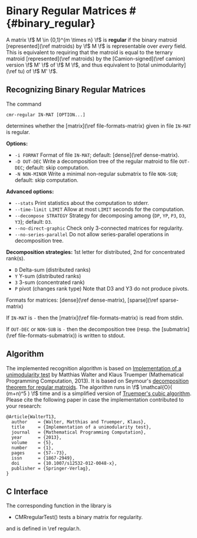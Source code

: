 # Binary Regular Matrices # {#binary_regular}

A matrix \f$ M \in \{0,1\}^{m \times n} \f$ is **regular** if the binary matroid [represented](\ref matroids) by \f$ M \f$ is representable over *every* field.
This is equivalent to requiring that the matroid is equal to the ternary matroid [represented](\ref matroids) by the [Camion-signed](\ref camion) version \f$ M' \f$ of \f$ M \f$, and thus equivalent to [total unimodularity](\ref tu) of \f$ M' \f$.


## Recognizing Binary Regular Matrices ##

The command

    cmr-regular IN-MAT [OPTION...]

determines whether the [matrix](\ref file-formats-matrix) given in file `IN-MAT` is regular.

**Options:**
  - `-i FORMAT`    Format of file `IN-MAT`; default: [dense](\ref dense-matrix).
  - `-D OUT-DEC`   Write a decomposition tree of the regular matroid to file `OUT-DEC`; default: skip computation.
  - `-N NON-MINOR` Write a minimal non-regular submatrix to file `NON-SUB`; default: skip computation.

**Advanced options:**
  - `--stats`              Print statistics about the computation to stderr.
  - `--time-limit LIMIT`   Allow at most `LIMIT` seconds for the computation.
  - `--decompose STRATEGY` Strategy for decomposing among {`DP`, `YP`, `P3`, `D3`, `Y3`}; default: `D3`.
  - `--no-direct-graphic`  Check only 3-connected matrices for regularity.
  - `--no-series-parallel` Do not allow series-parallel operations in decomposition tree.

**Decomposition strategies:** 1st letter for distributed, 2nd for concentrated rank(s).
  - `D` Delta-sum (distributed ranks)
  - `Y` Y-sum (distributed ranks)
  - `3` 3-sum (concentrated rank)
  - `P` pivot (changes rank type)
Note that D3 and Y3 do not produce pivots.

Formats for matrices: [dense](\ref dense-matrix), [sparse](\ref sparse-matrix)

If `IN-MAT` is `-` then the [matrix](\ref file-formats-matrix) is read from stdin.

If `OUT-DEC` or `NON-SUB` is `-` then the decomposition tree (resp. the [submatrix](\ref file-formats-submatrix)) is written to stdout.

## Algorithm ##

The implemented recognition algorithm is based on [Implementation of a unimodularity test](https://doi.org/10.1007/s12532-012-0048-x) by Matthias Walter and Klaus Truemper (Mathematical Programming Computation, 2013).
It is based on Seymour's [decomposition theorem for regular matroids](https://doi.org/10.1016/0095-8956(80)90075-1).
The algorithm runs in \f$ \mathcal{O}( (m+n)^5 ) \f$ time and is a simplified version of [Truemper's cubic algorithm](https://doi.org/10.1016/0095-8956(90)90030-4).
Please cite the following paper in case the implementation contributed to your research:

    @Article{WalterT13,
      author    = {Walter, Matthias and Truemper, Klaus},
      title     = {Implementation of a unimodularity test},
      journal   = {Mathematical Programming Computation},
      year      = {2013},
      volume    = {5},
      number    = {1},
      pages     = {57--73},
      issn      = {1867-2949},
      doi       = {10.1007/s12532-012-0048-x},
      publisher = {Springer-Verlag},
    }

## C Interface ##

The corresponding function in the library is

  - CMRregularTest() tests a binary matrix for regularity.

and is defined in \ref regular.h.
